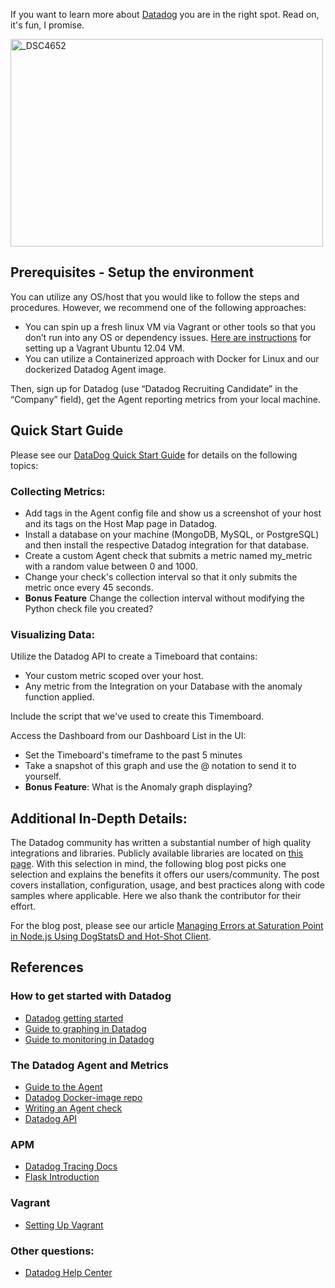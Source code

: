 If you want to learn more about [Datadog](http://datadog.com) you are in the right spot. Read on, it's fun, I promise.

<a href="http://www.flickr.com/photos/alq666/10125225186/" title="The view from our roofdeck">
<img src="http://farm6.staticflickr.com/5497/10125225186_825bfdb929.jpg" width="500" height="332" alt="_DSC4652"></a>

## Prerequisites - Setup the environment

You can utilize any OS/host that you would like to follow the steps and procedures.
However, we recommend one of the following approaches:

* You can spin up a fresh linux VM via Vagrant or other tools so that you don’t run into any OS or dependency issues. [Here are instructions](https://github.com/jeremy-lq/hiring-engineers/blob/tech-writer/README.md#vagrant) for setting up a Vagrant Ubuntu 12.04 VM.
* You can utilize a Containerized approach with Docker for Linux and our dockerized Datadog Agent image.

Then, sign up for Datadog (use “Datadog Recruiting Candidate” in the “Company” field), get the Agent reporting metrics from your local machine.

## Quick Start Guide

Please see our [DataDog Quick Start Guide](QuickStart.md) for details on the following topics:

### Collecting Metrics:

* Add tags in the Agent config file and show us a screenshot of your host and its tags on the Host Map page in Datadog.
* Install a database on your machine (MongoDB, MySQL, or PostgreSQL) and then install the respective Datadog integration for that database.
* Create a custom Agent check that submits a metric named my_metric with a random value between 0 and 1000.
* Change your check's collection interval so that it only submits the metric once every 45 seconds.
* **Bonus Feature** Change the collection interval without modifying the Python check file you created?

### Visualizing Data:

Utilize the Datadog API to create a Timeboard that contains:

* Your custom metric scoped over your host.
* Any metric from the Integration on your Database with the anomaly function applied.

Include the script that we've used to create this Timemboard.

Access the Dashboard from our Dashboard List in the UI:

* Set the Timeboard's timeframe to the past 5 minutes
* Take a snapshot of this graph and use the @ notation to send it to yourself.
* **Bonus Feature**: What is the Anomaly graph displaying?

## Additional In-Depth Details:

The Datadog community has written a substantial number of high quality integrations and libraries. Publicly available
libraries are located on [this page](https://docs.datadoghq.com/developers/libraries/). With this selection in mind, the following blog post picks one selection and explains the benefits it offers our users/community. The post covers installation, configuration, usage, and best practices along with code samples where applicable. Here we also thank the contributor for their effort.

For the blog post, please see our article [Managing Errors at Saturation Point in Node.js Using DogStatsD and Hot-Shot Client](blog/blog.md).

## References

### How to get started with Datadog
* [Datadog getting started](https://docs.datadoghq.com/getting_started/)
* [Guide to graphing in Datadog](http://docs.datadoghq.com/graphing/)
* [Guide to monitoring in Datadog](https://docs.datadoghq.com/monitors/)

### The Datadog Agent and Metrics

* [Guide to the Agent](http://docs.datadoghq.com/agent/)
* [Datadog Docker-image repo](https://hub.docker.com/r/datadog/docker-dd-agent/)
* [Writing an Agent check](https://docs.datadoghq.com/agent/agent_checks/)
* [Datadog API](https://docs.datadoghq.com/api/)

### APM
* [Datadog Tracing Docs](https://docs.datadoghq.com/tracing)
* [Flask Introduction](http://flask.pocoo.org/docs/0.12/quickstart/)

### Vagrant
 * [Setting Up Vagrant](https://www.vagrantup.com/intro/getting-started/)

### Other questions:

* [Datadog Help Center](https://help.datadoghq.com/hc/en-us)
